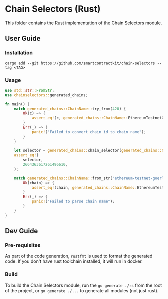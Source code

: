 # Chain Selectors (Rust)

This folder contains the Rust implementation of the Chain Selectors module.

## User Guide

### Installation

```shell
cargo add --git https://github.com/smartcontractkit/chain-selectors --tag <TAG>
```

### Usage

```rust
use std::str::FromStr;
use chainselectors::generated_chains;

fn main() {
    match generated_chains::ChainName::try_from(420) {
        Ok(c) => {
            assert_eq!(c, generated_chains::ChainName::EthereumTestnetGoerliOptimism1);
        }
        Err(_) => {
            panic!("Failed to convert chain id to chain name");
        }
    }
    
    let selector = generated_chains::chain_selector(generated_chains::ChainName::EthereumTestnetGoerliOptimism1);
    assert_eq!(
        selector,
        2664363617261496610,
    );

    match generated_chains::ChainName::from_str("ethereum-testnet-goerli-optimism-1") {
        Ok(chain) => {
            assert_eq!(chain, generated_chains::ChainName::EthereumTestnetGoerliOptimism1);
        }
        Err(_) => {
            panic!("Failed to parse chain name");
        }
    }
}
```

## Dev Guide

### Pre-requisites

As part of the code generation, `rustfmt` is used to format the generated code. If you don't have rust toolchain installed, it will run in docker.

### Build

To build the Chain Selectors module, run the `go generate ./rs` from the root of the project, or `go generate ./...` to generate all modules (not just rust).
